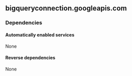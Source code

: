 ## bigqueryconnection.googleapis.com

### Dependencies

#### Automatically enabled services

None

#### Reverse dependencies

None
